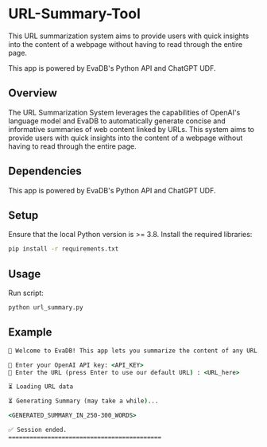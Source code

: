 # URL-Summary-Tool
This URL summarization system aims to provide users with quick insights into the content of a webpage without having to read through the entire page.

This app is powered by EvaDB's Python API and ChatGPT UDF.

## Overview
The URL Summarization System leverages the capabilities of OpenAI's language model and EvaDB to automatically generate concise and informative summaries of web content linked by URLs. This system aims to provide users with quick insights into the content of a webpage without having to read through the entire page.

## Dependencies

This app is powered by EvaDB's Python API and ChatGPT UDF.

## Setup
Ensure that the local Python version is >= 3.8. Install the required libraries:

```bat
pip install -r requirements.txt
```

## Usage
Run script: 
```bat
python url_summary.py
```

## Example

```bat
🔮 Welcome to EvaDB! This app lets you summarize the content of any URL.

🔑 Enter your OpenAI API key: <API_KEY>
🔗 Enter the URL (press Enter to use our default URL) : <URL_here>

⏳ Loading URL data

⏳ Generating Summary (may take a while)... 

<GENERATED_SUMMARY_IN_250-300_WORDS>

✅ Session ended.
===========================================

```
